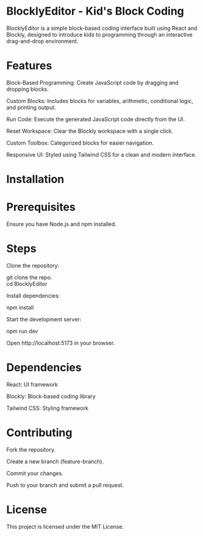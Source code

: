 # BlocklyEditor - Kid's Block Coding

BlocklyEditor is a simple block-based coding interface built using React and Blockly, designed to introduce kids to programming through an interactive drag-and-drop environment.<br/>

# Features

Block-Based Programming: Create JavaScript code by dragging and dropping blocks.<br/>

Custom Blocks: Includes blocks for variables, arithmetic, conditional logic, and printing output.<br/>

Run Code: Execute the generated JavaScript code directly from the UI.<br/>

Reset Workspace: Clear the Blockly workspace with a single click.<br/>

Custom Toolbox: Categorized blocks for easier navigation.<br/>

Responsive UI: Styled using Tailwind CSS for a clean and modern interface.<br/>

# Installation

# Prerequisites

Ensure you have Node.js and npm installed.<br/>

# Steps

Clone the repository:

git clone the repo.<br/>
cd BlocklyEditor<br/>

Install dependencies:<br/>

npm install<br/>

Start the development server:<br/>

npm run dev<br/>

Open http://localhost:5173 in your browser.<br/>


# Dependencies

React: UI framework<br/>

Blockly: Block-based coding library<br/>

Tailwind CSS: Styling framework<br/>


# Contributing

Fork the repository.<br/>

Create a new branch (feature-branch).<br/>

Commit your changes.<br/>

Push to your branch and submit a pull request.<br/>

# License

This project is licensed under the MIT License.<br/>
